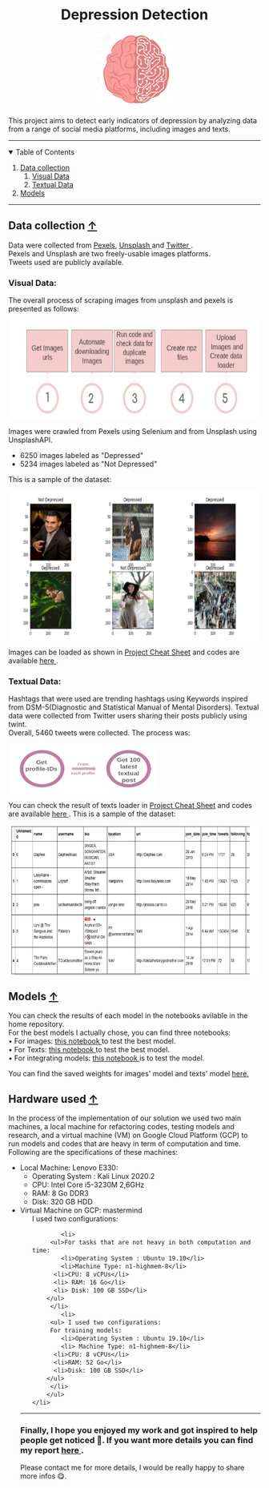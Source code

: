 <div align="center">
 <h1 align="center"> Depression Detection</h1>

 <img src="Screenshots/brain.png" alt="Logo-brain" width="150" height="150">
  
</div>

This project aims to detect early indicators of depression by analyzing data from a range of social media platforms, including images and texts. 

---

<!-- List of table of contents -->
<details open="open">
  <summary name="tbc"> Table of Contents</summary>

  <ol>
    <li> <a href="#data-collection--">Data collection </a> 
       <ol>
          <li> <a href="#visual-data">Visual Data</a> </li>
          <li> <a href="#textual-data">Textual Data</a> </li>
     </ol>
    </li>
    <li> <a href="#models">Models</a> </li>


  </ol>
</details>
 

---

## Data collection <a href="#top">&#8593; </a>
Data were collected from <a href="https://www.pexels.com/"> Pexels</a>, <a href="https://unsplash.com/"> Unsplash  </a> and <a href="https://twitter.com/?lang=ang"> Twitter </a>. <br>
Pexels and Unsplash are two freely-usable images platforms. <br>Tweets used are publicly available. 
### Visual Data: 
The overall process of scraping images from unsplash and pexels is presented as follows:
<div> <img src="Screenshots/crawl_images.PNG" alt="Image sample" width="800" height="200" align="center"> </div>

Images were crawled from Pexels using Selenium and from Unsplash using UnsplashAPI.  
<ul>
           <li> 6250 images labeled as "Depressed" </li>
           <li> 5234 images labeled as "Not Depressed" </li>
</ul>

This is a sample of the dataset: 
<div> <img src="Screenshots/ImageSample.png" alt="Image sample" width="800" height="300" align="center"> </div>
  
Images can be loaded as shown in <a href="Project Cheat Sheet.ipynb"> Project Cheat Sheet</a> and codes are available <a href="https://github.com/BouzidiImen/Social_media_Prediction_depression/tree/main/Scripts/Images_functions"> here <a>.
### Textual Data: 

Hashtags that were used are trending hashtags using Keywords inspired from DSM-5(Diagnostic and Statistical Manual of Mental Disorders). 
Textual data were collected from Twitter users sharing their posts publicly using twint. <br> 
Overall, 5460 tweets were collected.
The process was: <br>
 <div> <img src="Screenshots/crawl_texts.PNG" alt="Image sample" width="300" height="100" align="center"> </div>
 
You can check the result of texts loader in <a href="Project Cheat Sheet.ipynb"> Project Cheat Sheet</a> and codes are available <a href="https://github.com/BouzidiImen/Social_media_Prediction_depression/tree/main/Scripts/Twitter_Crawler"> here <a>.
This is a sample of the dataset: 
<div> <img src="Screenshots/texts_exmpl.PNG" alt="Image sample" width="800" height="300" align="center"> </div>
  
## Models <a href="#top">&#8593; </a>

You can check the results of each model in the notebooks avilable in the home repository. <br>
For the best models I actually chose, you can find three notebooks: <br> 
• For images: <a href="https://github.com/BouzidiImen/Social_media_Prediction_depression/blob/main/Test_Best_Model.ipynb">this notebook </a> to test the best model.  <br> 
• For Texts:  <a href="https://github.com/BouzidiImen/Social_media_Prediction_depression/blob/main/Testing_models.ipynb">this notebook </a> to test the best model.  <br> 
• For integrating models: <a href="https://github.com/BouzidiImen/Social_media_Prediction_depression/blob/main/Integrating_Models.ipynb">this notebook </a> is to test the model.  <br> 

You can find the saved weights for images' model and texts' model <a href="https://drive.google.com/drive/folders/1R2nh2mDIhL1Z99O9XHPefwaaCNrKvFan?fbclid=IwAR1b-ZcUq7A9Xb8uV9Tv6m4ailydNWp6Pj3sr4SZ-Qm62U4tFPuVBoA_RvA">here. </a>

## Hardware used <a href="#top">&#8593; </a>
 In the process of the implementation of our solution we used two main machines,
a local machine for refactoring codes, testing models and research, and a virtual
machine (VM) on Google Cloud Platform (GCP) to run models and codes that
are heavy in term of computation and time. Following are the specifications of
these machines:
<ul>
    <li> Local Machine: Lenovo E330:
        <ul>
            <li>Operating System : Kali Linux 2020.2</li>
            <li>CPU: Intel Core i5-3230M 2,6GHz</li>
         <li>RAM: 8 Go DDR3</li>
         <li>Disk: 320 GB HDD</li>
        </ul>
    </li>
 <li>Virtual Machine on GCP: mastermind
        <ul> I used two configurations: 
         
            <li>
         <ul>For tasks that are not heavy in both computation and time:
            <li>Operating System : Ubuntu 19.10</li>
            <li>Machine Type: n1-highmem-8</li>
          <li>CPU: 8 vCPUs</li>
          <li> RAM: 16 Go</li>
          <li> Disk: 100 GB SSD</li>
        </ul>
         </li>
            <li>
         <ul> I used two configurations: 
         For training models:
            <li>Operating System : Ubuntu 19.10</li>
            <li> Machine Type: n1-highmem-8</li>
          <li>CPU: 8 vCPUs</li>
          <li>RAM: 52 Go</li>
          <li>Disk: 100 GB SSD</li>
        </ul>
         </li>
        </ul>
    </li>

</ul>


---

### Finally, I hope you enjoyed my work and got inspired to help people get noticed :monocle_face:. If you want more details you can find my report <a href="https://github.com/BouzidiImen/Social_media_Prediction_depression/blob/main/Report.pdf">  here </a> . 

Please contact me for more details, I would be really happy to share more infos :yum:. 



 

 
 
